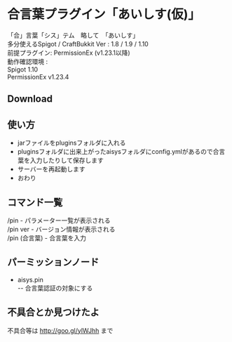 # 合言葉プラグイン「あいしす(仮)」
「合」言葉「シス」テム　略して　「あいしす」<br>
多分使えるSpigot / CraftBukkit Ver : 1.8 / 1.9 / 1.10<br>
前提プラグイン: PermissionEx (v1.23.1以降)<br>
動作確認環境 :<br>
Spigot 1.10<br>
PermissionEx v1.23.4

## Download


## 使い方
- jarファイルをpluginsフォルダに入れる
- pluginsフォルダに出来上がったaisysフォルダにconfig.ymlがあるので合言葉を入力したりして保存します
- サーバーを再起動します
- おわり

## コマンド一覧
/pin - パラメーター一覧が表示される<br>
/pin ver - バージョン情報が表示される<br>
/pin (合言葉) - 合言葉を入力<br>

## パーミッションノード
- aisys.pin<br>
-- 合言葉認証の対象にする

## 不具合とか見つけたよ
不具合等は http://goo.gl/ylWJhh まで